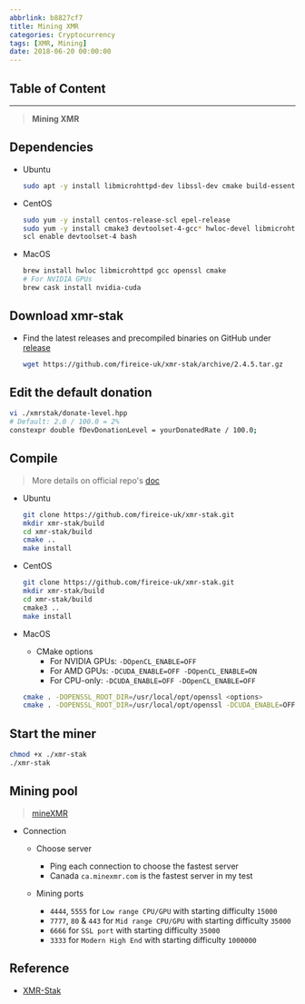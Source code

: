 ```yaml
---
abbrlink: b8827cf7
title: Mining XMR
categories: Cryptocurrency
tags: [XMR, Mining]
date: 2018-06-20 00:00:00
---
```


## Table of Content
<!-- toc -->

---

> **Mining XMR**

## Dependencies

- Ubuntu

    ```sh
    sudo apt -y install libmicrohttpd-dev libssl-dev cmake build-essential libhwloc-dev
    ```

- CentOS

    ```sh
    sudo yum -y install centos-release-scl epel-release
    sudo yum -y install cmake3 devtoolset-4-gcc* hwloc-devel libmicrohttpd-devel openssl-devel make
    scl enable devtoolset-4 bash
    ```

- MacOS

    ```sh
    brew install hwloc libmicrohttpd gcc openssl cmake
    # For NVIDIA GPUs
    brew cask install nvidia-cuda
    ```

## Download xmr-stak

- Find the latest releases and precompiled binaries on GitHub under [release](https://github.com/fireice-uk/xmr-stak/releases)

    ```bash
    wget https://github.com/fireice-uk/xmr-stak/archive/2.4.5.tar.gz
    ```

## Edit the default donation

```bash
vi ./xmrstak/donate-level.hpp
# Default: 2.0 / 100.0 = 2%
constexpr double fDevDonationLevel = yourDonatedRate / 100.0;
```

## Compile

> More details on official repo's [doc](https://github.com/fireice-uk/xmr-stak/tree/master/doc)

- Ubuntu

    ```sh
    git clone https://github.com/fireice-uk/xmr-stak.git
    mkdir xmr-stak/build
    cd xmr-stak/build
    cmake ..
    make install
    ```

- CentOS

    ```sh
    git clone https://github.com/fireice-uk/xmr-stak.git
    mkdir xmr-stak/build
    cd xmr-stak/build
    cmake3 ..
    make install
    ```

- MacOS
    - CMake options
        - For NVIDIA GPUs: `-DOpenCL_ENABLE=OFF`
        - For AMD GPUs: `-DCUDA_ENABLE=OFF -DOpenCL_ENABLE=ON`
        - For CPU-only: `-DCUDA_ENABLE=OFF -DOpenCL_ENABLE=OFF`

    ```sh
    cmake . -DOPENSSL_ROOT_DIR=/usr/local/opt/openssl <options>
    cmake . -DOPENSSL_ROOT_DIR=/usr/local/opt/openssl -DCUDA_ENABLE=OFF -DOpenCL_ENABLE=ON
    ```

## Start the miner

```sh
chmod +x ./xmr-stak
./xmr-stak
```

## Mining pool

> [mineXMR](https://www.minexmr.com/)

- Connection
    - Choose server
        - Ping each connection to choose the fastest server
        - Canada `ca.minexmr.com` is the fastest server in my test

    - Mining ports
        - `4444`, `5555` for `Low range CPU/GPU` with starting difficulty `15000`
        - `7777`, `80` & `443` for `Mid range CPU/GPU` with starting difficulty `35000`
        - `6666` for `SSL port` with starting difficulty `35000`
        - `3333` for `Modern High End` with starting difficulty `1000000`


## Reference

- [XMR-Stak](https://github.com/fireice-uk/xmr-stak)

